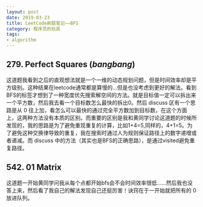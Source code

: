 ```yaml
---
layout: post
date: 2019-03-23
title: LeetCode刷题笔记——BFS
category: 程序员的玩具
tags:
- algorithm
---
```


## 279. Perfect Squares (*bangbang*)
这道题我看到之后的直观想法就是一个一维的动态规划问题，但是时间效率却是平方级别。这种结果在leetcode通常都是算慢的...但是也没考虑到更好的解法。看到BFS的标签才想到了一种宽度优先搜索解空间的方法。就是目标值一定可以拆出来一个平方数，然后我去看一个目标数怎么最快的拆出0。然后 discuss 区有一个思路是从 0 往上加，看怎么可以最快的通过完全平方数加到目标数，在这个方面上，这两种方法没有本质的区别。而重要的区别是我和黄同学讨论这道题的时候所发现的，我的思路是为了避免重现重复的计算，比如1+4=5,同样的，4+1=5。为了避免这种交换律导致的重复，我在搜索时通过人为规则保证路径上的数字递增或者递减。而 discuss 中的方法（其实也是BFS的正确思路），是通过visited避免重复路径。

<!-- more -->

## 542. 01 Matrix
这道题一开始黄同学问我从每个点都开始bfs会不会时间效率很低......然后我也没答上来，然后看了我自己的解法发现自己还挺厉害！诀窍在于一开始就把所有的 0 放进队列。



